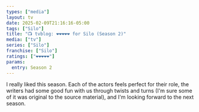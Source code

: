 ```yaml
---
types: ["media"]
layout: tv
date: 2025-02-09T21:16:16-05:00
tags: ["Silo"]
title: "📺 tvblog: ❤️❤️❤️❤️❤️ for Silo (Season 2)"
media: ["tv"]
series: ["Silo"]
franchise: ["Silo"]
ratings: ["❤️❤️❤️❤️❤️"]
params:
  entry: Season 2
---
```

I really liked this season. Each of the actors feels perfect for their role, the writers had some good fun with us through twists and turns (I'm sure some of it was original to the source material), and I'm looking forward to the next season.

